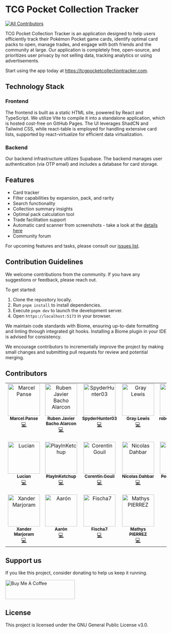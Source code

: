 # TCG Pocket Collection Tracker
<!-- ALL-CONTRIBUTORS-BADGE:START - Do not remove or modify this section -->
[![All Contributors](https://img.shields.io/badge/all_contributors-18-orange.svg?style=flat-square)](#contributors-)
<!-- ALL-CONTRIBUTORS-BADGE:END -->

TCG Pocket Collection Tracker is an application designed to help users efficiently track their Pokémon Pocket game cards, identify optimal card packs to open, manage trades, and engage with both friends and the community at large. Our application is completely free, open-source, and prioritizes user privacy by not selling data, tracking analytics or using advertisements.

Start using the app today at https://tcgpocketcollectiontracker.com.

## Technology Stack

### Frontend
The frontend is built as a static HTML site, powered by React and TypeScript. We utilize Vite to compile it into a standalone application, which is hosted cost-free on GitHub Pages. The UI leverages ShadCN and Tailwind CSS, while react-table is employed for handling extensive card lists, supported by react-virtualize for efficient data virtualization.

### Backend
Our backend infrastructure utilizes Supabase. The backend manages user authentication (via OTP email) and includes a database for card storage.

## Features

- Card tracker
- Filter capabilities by expansion, pack, and rarity
- Search functionality
- Collection summary insights
- Optimal pack calculation tool
- Trade facilitation support
- Automatic card scanner from screenshots - take a look at the [details here](https://github.com/1vcian/Pokemon-TCGP-Card-Scanner)
- Community forum

For upcoming features and tasks, please consult our [issues list](https://github.com/marcelpanse/tcg-pocket-collection-tracker/issues).

## Contribution Guidelines

We welcome contributions from the community. If you have any suggestions or feedback, please reach out.

To get started:
1. Clone the repository locally.
2. Run `pnpm install` to install dependencies.
3. Execute `pnpm dev` to launch the development server.
4. Open `https://localhost:5173` in your browser.

We maintain code standards with Biome, ensuring up-to-date formatting and linting through integrated git hooks. Installing a Biome plugin in your IDE is advised for consistency.

We encourage contributors to incrementally improve the project by making small changes and submitting pull requests for review and potential merging.

## Contributors

<!-- ALL-CONTRIBUTORS-LIST:START - Do not remove or modify this section -->
<!-- prettier-ignore-start -->
<!-- markdownlint-disable -->
<table>
  <tbody>
    <tr>
      <td align="center" valign="top" width="14.28%"><a href="https://github.com/marcelpanse"><img src="https://avatars.githubusercontent.com/u/418984?v=4?s=100" width="100px;" alt="Marcel Panse"/><br /><sub><b>Marcel Panse</b></sub></a><br /><a href="https://github.com/marcelpanse/tcg-pocket-collection-tracker/commits?author=marcelpanse" title="Code">💻</a></td>
      <td align="center" valign="top" width="14.28%"><a href="https://github.com/RubenJavierBachoAlarcon"><img src="https://avatars.githubusercontent.com/u/130557846?v=4?s=100" width="100px;" alt="Ruben Javier Bacho Alarcon"/><br /><sub><b>Ruben Javier Bacho Alarcon</b></sub></a><br /><a href="https://github.com/marcelpanse/tcg-pocket-collection-tracker/commits?author=RubenJavierBachoAlarcon" title="Code">💻</a></td>
      <td align="center" valign="top" width="14.28%"><a href="https://github.com/SpyderHunter03"><img src="https://avatars.githubusercontent.com/u/4228398?v=4?s=100" width="100px;" alt="SpyderHunter03"/><br /><sub><b>SpyderHunter03</b></sub></a><br /><a href="https://github.com/marcelpanse/tcg-pocket-collection-tracker/commits?author=SpyderHunter03" title="Code">💻</a></td>
      <td align="center" valign="top" width="14.28%"><a href="https://github.com/graylewis"><img src="https://avatars.githubusercontent.com/u/10010793?v=4?s=100" width="100px;" alt="Gray Lewis"/><br /><sub><b>Gray Lewis</b></sub></a><br /><a href="https://github.com/marcelpanse/tcg-pocket-collection-tracker/commits?author=graylewis" title="Code">💻</a></td>
      <td align="center" valign="top" width="14.28%"><a href="https://github.com/robertfoster550"><img src="https://avatars.githubusercontent.com/u/54109737?v=4?s=100" width="100px;" alt="robertfoster550"/><br /><sub><b>robertfoster550</b></sub></a><br /><a href="https://github.com/marcelpanse/tcg-pocket-collection-tracker/commits?author=robertfoster550" title="Code">💻</a></td>
      <td align="center" valign="top" width="14.28%"><a href="https://www.alexandre.work/"><img src="https://avatars.githubusercontent.com/u/18624067?v=4?s=100" width="100px;" alt="Alexandre Moreau-Lemay"/><br /><sub><b>Alexandre Moreau-Lemay</b></sub></a><br /><a href="https://github.com/marcelpanse/tcg-pocket-collection-tracker/commits?author=amoreaulemay" title="Code">💻</a></td>
      <td align="center" valign="top" width="14.28%"><a href="https://github.com/afu-dev"><img src="https://avatars.githubusercontent.com/u/15209405?v=4?s=100" width="100px;" alt="Adrien Furnari"/><br /><sub><b>Adrien Furnari</b></sub></a><br /><a href="https://github.com/marcelpanse/tcg-pocket-collection-tracker/commits?author=afu-dev" title="Code">💻</a></td>
    </tr>
    <tr>
      <td align="center" valign="top" width="14.28%"><a href="https://github.com/1vcian"><img src="https://avatars.githubusercontent.com/u/15808247?v=4?s=100" width="100px;" alt="Lucian"/><br /><sub><b>Lucian</b></sub></a><br /><a href="https://github.com/marcelpanse/tcg-pocket-collection-tracker/commits?author=1vcian" title="Code">💻</a></td>
      <td align="center" valign="top" width="14.28%"><a href="https://github.com/PlayInKetchup"><img src="https://avatars.githubusercontent.com/u/201633802?v=4?s=100" width="100px;" alt="PlayInKetchup"/><br /><sub><b>PlayInKetchup</b></sub></a><br /><a href="https://github.com/marcelpanse/tcg-pocket-collection-tracker/commits?author=PlayInKetchup" title="Code">💻</a></td>
      <td align="center" valign="top" width="14.28%"><a href="https://github.com/CorentinGouil"><img src="https://avatars.githubusercontent.com/u/77793898?v=4?s=100" width="100px;" alt="Corentin Gouil"/><br /><sub><b>Corentin Gouil</b></sub></a><br /><a href="https://github.com/marcelpanse/tcg-pocket-collection-tracker/commits?author=CorentinGouil" title="Code">💻</a></td>
      <td align="center" valign="top" width="14.28%"><a href="https://github.com/dahbar"><img src="https://avatars.githubusercontent.com/u/33298582?v=4?s=100" width="100px;" alt="Nicolas Dahbar"/><br /><sub><b>Nicolas Dahbar</b></sub></a><br /><a href="https://github.com/marcelpanse/tcg-pocket-collection-tracker/commits?author=dahbar" title="Code">💻</a></td>
      <td align="center" valign="top" width="14.28%"><a href="https://github.com/Bilhalv"><img src="https://avatars.githubusercontent.com/u/128099321?v=4?s=100" width="100px;" alt="Pedro Bilhalva Oliveira"/><br /><sub><b>Pedro Bilhalva Oliveira</b></sub></a><br /><a href="https://github.com/marcelpanse/tcg-pocket-collection-tracker/commits?author=Bilhalv" title="Code">💻</a></td>
      <td align="center" valign="top" width="14.28%"><a href="https://github.com/vmdumont93"><img src="https://avatars.githubusercontent.com/u/180430210?v=4?s=100" width="100px;" alt="Virginia Dumont"/><br /><sub><b>Virginia Dumont</b></sub></a><br /><a href="https://github.com/marcelpanse/tcg-pocket-collection-tracker/commits?author=vmdumont93" title="Code">💻</a></td>
      <td align="center" valign="top" width="14.28%"><a href="https://github.com/stephanvane"><img src="https://avatars.githubusercontent.com/u/411353?v=4?s=100" width="100px;" alt="Stephan van Eijkelenburg"/><br /><sub><b>Stephan van Eijkelenburg</b></sub></a><br /><a href="https://github.com/marcelpanse/tcg-pocket-collection-tracker/commits?author=stephanvane" title="Code">💻</a></td>
    </tr>
    <tr>
      <td align="center" valign="top" width="14.28%"><a href="https://github.com/xander-marjoram"><img src="https://avatars.githubusercontent.com/u/26894168?v=4?s=100" width="100px;" alt="Xander Marjoram"/><br /><sub><b>Xander Marjoram</b></sub></a><br /><a href="https://github.com/marcelpanse/tcg-pocket-collection-tracker/commits?author=xander-marjoram" title="Code">💻</a></td>
      <td align="center" valign="top" width="14.28%"><a href="https://github.com/rexwithluv"><img src="https://avatars.githubusercontent.com/u/114663850?v=4?s=100" width="100px;" alt="Aarón"/><br /><sub><b>Aarón</b></sub></a><br /><a href="https://github.com/marcelpanse/tcg-pocket-collection-tracker/commits?author=rexwithluv" title="Code">💻</a></td>
      <td align="center" valign="top" width="14.28%"><a href="https://github.com/Fischa7"><img src="https://avatars.githubusercontent.com/u/23654548?v=4?s=100" width="100px;" alt="Fischa7"/><br /><sub><b>Fischa7</b></sub></a><br /><a href="https://github.com/marcelpanse/tcg-pocket-collection-tracker/commits?author=Fischa7" title="Code">💻</a></td>
      <td align="center" valign="top" width="14.28%"><a href="https://github.com/mpierrez"><img src="https://avatars.githubusercontent.com/u/34892045?v=4?s=100" width="100px;" alt="Mathys PIERREZ"/><br /><sub><b>Mathys PIERREZ</b></sub></a><br /><a href="https://github.com/marcelpanse/tcg-pocket-collection-tracker/commits?author=mpierrez" title="Code">💻</a></td>
    </tr>
  </tbody>
</table>

<!-- markdownlint-restore -->
<!-- prettier-ignore-end -->

<!-- ALL-CONTRIBUTORS-LIST:END -->
<!-- prettier-ignore-start -->
<!-- markdownlint-disable -->

<!-- markdownlint-restore -->
<!-- prettier-ignore-end -->

<!-- ALL-CONTRIBUTORS-LIST:END -->

## Support us
If you like this project, consider donating to help us keep it running.

<a href="https://buymeacoffee.com/pocketcollectiontracker" target="_blank"><img src="https://cdn.buymeacoffee.com/buttons/v2/default-yellow.png" alt="Buy Me A Coffee" style="height: 60px !important;width: 217px !important;" ></a>

## License

This project is licensed under the GNU General Public License v3.0.
